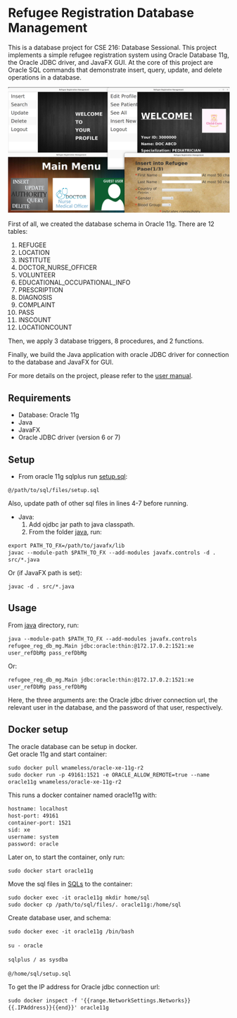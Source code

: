 # Refugee Registration Database Management

This is a database project for CSE 216: Database Sessional. This project implements a simple refugee registration system using Oracle Database 11g, the Oracle JDBC driver, and JavaFX GUI. At the core of this project are Oracle SQL commands that demonstrate insert, query, update, and delete operations in a database.

![](img.png)

First of all, we created the database schema in Oracle 11g. There are 12 tables:
1. REFUGEE
1. LOCATION
1. INSTITUTE
1. DOCTOR_NURSE_OFFICER
1. VOLUNTEER
1. EDUCATIONAL_OCCUPATIONAL_INFO
1. PRESCRIPTION
1. DIAGNOSIS
1. COMPLAINT
1. PASS
1. INSCOUNT
1. LOCATIONCOUNT

Then, we apply 3 database triggers, 8 procedures, and 2 functions.

Finally, we build the Java application with oracle JDBC driver for connection to the database and JavaFX for GUI.

For more details on the project, please refer to the [user manual](manual.pdf).

## Requirements

* Database: Oracle 11g
* Java
* JavaFX
* Oracle JDBC driver (version 6 or 7)

## Setup
* From oracle 11g sqlplus run [setup.sql](SQLs/setup.sql):
```
@/path/to/sql/files/setup.sql
```
Also, update path of other sql files in lines 4-7 before running.
* Java:
    1. Add ojdbc jar path to java classpath.
    1. From the folder [java](java), run:
```
export PATH_TO_FX=/path/to/javafx/lib
javac --module-path $PATH_TO_FX --add-modules javafx.controls -d . src/*.java
```
Or (if JavaFX path is set):
```
javac -d . src/*.java
```

## Usage
From [java](java) directory, run:
```
java --module-path $PATH_TO_FX --add-modules javafx.controls refugee_reg_db_mg.Main jdbc:oracle:thin:@172.17.0.2:1521:xe user_refDbMg pass_refDbMg
```
Or:
```
refugee_reg_db_mg.Main jdbc:oracle:thin:@172.17.0.2:1521:xe user_refDbMg pass_refDbMg
```

Here, the three arguments are: the Oracle jdbc driver connection url, the relevant user in the database, and the password of that user, respectively.

## Docker setup
The oracle database can be setup in docker.\
Get oracle 11g and start container:
```
sudo docker pull wnameless/oracle-xe-11g-r2
sudo docker run -p 49161:1521 -e ORACLE_ALLOW_REMOTE=true --name oracle11g wnameless/oracle-xe-11g-r2
```
This runs a docker container named oracle11g with:
```
hostname: localhost
host-port: 49161
container-port: 1521
sid: xe
username: system
password: oracle
```
Later on, to start the container, only run:
```
sudo docker start oracle11g
```
Move the sql files in [SQLs](SQLs) to the container:
```
sudo docker exec -it oracle11g mkdir home/sql
sudo docker cp /path/to/sql/files/. oracle11g:/home/sql
```
Create database user, and schema:
```
sudo docker exec -it oracle11g /bin/bash

su - oracle

sqlplus / as sysdba

@/home/sql/setup.sql
```

To get the IP address for Oracle jdbc connection url:
```
sudo docker inspect -f '{{range.NetworkSettings.Networks}}{{.IPAddress}}{{end}}' oracle11g
```
